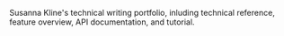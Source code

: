 Susanna Kline's technical writing portfolio, inluding technical reference, feature overview, API documentation, and tutorial.